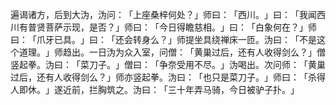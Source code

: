 遍谒诸方，后到大沩，沩问：​「上座桑梓何处？​」师曰：​「西川。​」曰：​「我闻西川有普贤菩萨示现，是否？​」师曰：​「今日得瞻慈相。​」曰：​「白象何在？​」师曰：​「爪牙已具。​」曰：​「还会转身么？​」师提坐具绕禅床一匝。沩曰：​「不是这个道理。​」师趋出。一日沩为众入室，问僧：​「黄巢过后，还有人收得剑么？​」僧竖起拳。沩曰：​「菜刀子。​」僧曰：​「争奈受用不尽。​」沩喝出。次问师：​「黄巢过后，还有人收得剑么？​」师亦竖起拳。沩曰：​「也只是菜刀子。​」师曰：​「杀得人即休。​」遂近前，拦胸筑之。沩曰：​「三十年弄马骑，今日被驴子扑。​」